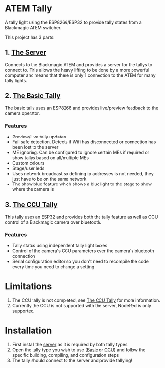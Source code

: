 # ATEM Tally
A tally light using the ESP8266/ESP32 to provide tally states from a Blackmagic ATEM switcher.

This project has 3 parts:
## 1. [The Server](https://github.com/Kardinia-Church/Blackmagic-ATEM-Tally/tree/main/server)
Connects to the Blackmagic ATEM and provides a server for the tallys to connect to. This allows the heavy lifting to be done by a more powerful computer and means that there is only 1 connection to the ATEM for many tally lights.
## 2. [The Basic Tally](https://github.com/Kardinia-Church/Blackmagic-ATEM-Tally/tree/main/tally)
The basic tally uses an ESP8266 and provides live/preview feedback to the camera operator.

### Features
* Preview/Live tally updates
* Fail safe detection. Detects if Wifi has disconnected or connection has been lost to the server
* ME ignoring. Can be configured to ignore certain MEs if required or show tallys based on all/multiple MEs
* Custom colours
* Stage/user leds
* Uses network broadcast so defining ip addresses is not needed, they just have to be on the same network
* The show blue feature which shows a blue light to the stage to show where the camera is


## 3. [The CCU Tally](https://github.com/Kardinia-Church/Blackmagic-ATEM-Tally/tree/main/CCUTally)
This tally uses an ESP32 and provides both the tally feature as well as CCU control of a Blackmagic camera over bluetooth.

### Features
* Tally status using independent tally light boxes
* Control of the camera's CCU parameters over the camera's bluetooth connection
* Serial configuration editor so you don't need to recompile the code every time you need to change a setting

# Limitations
1. The CCU tally is not completed, see [The CCU Tally](https://github.com/Kardinia-Church/Blackmagic-ATEM-Tally/tree/main/CCUTally) for more information.
1. Currently the CCU is not supported with the server, NodeRed is only supported.

# Installation
1. First install the [server](https://github.com/Kardinia-Church/Blackmagic-ATEM-Tally/tree/main/server) as it is required by both tally types
2. Open the tally type you wish to use ([Basic](https://github.com/Kardinia-Church/Blackmagic-ATEM-Tally/tree/main/tally) or [CCU](https://github.com/Kardinia-Church/Blackmagic-ATEM-Tally/tree/main/CCUTally)) and follow the specific building, compiling, and configuration steps
3. The tally should connect to the server and provide tallying!